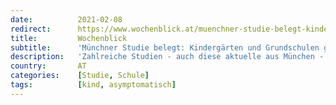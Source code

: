 ```yaml
---
date:          2021-02-08
redirect:      https://www.wochenblick.at/muenchner-studie-belegt-kindergaerten-und-grundschulen-grundlos-geschlossen/
title:         Wochenblick
subtitle:      'Münchner Studie belegt: Kindergärten und Grundschulen grundlos geschlossen'
description:   'Zahlreiche Studien - auch diese aktuelle aus München - belegen, dass Kinder keine wesentliche Rolle bei der Verbreitung des Virus spielen.'
country:       AT
categories:    [Studie, Schule]
tags:          [kind, asymptomatisch]
---
```

